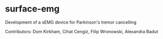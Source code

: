 # surface-emg
Development of a sEMG device for Parkinson's tremor cancelling

Contributors: Dom Kirkham, Cihat Cengiz, Filip Wronowski, Alexandra Badut
